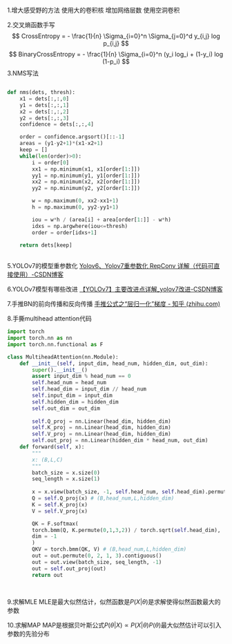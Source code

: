 1.增大感受野的方法
	使用大的卷积核
	增加网络层数
	使用空洞卷积
	
2.交叉熵函数手写
	$$
	CrossEntropy = - \frac{1}{n} \Sigma_{i=0}^n \Sigma_{j=0}^d y_{i,j} log p_{i,j}
	$$
	$$
	BinaryCrossEntropy = - \frac{1}{n} \Sigma_{i=0}^n (y_i log_i + (1-y_i) log (1-p_i)
	$$
3.NMS写法
```python

def nms(dets, thresh):
	x1 = dets[:,:,0]
	y1 = dets[:,:,1]
	x2 = dets[:,:,2]
	y2 = dets[:,:,3]
	confidence = dets[:,:,4]

	order = confidence.argsort()[::-1]
	areas = (y1-y2+1)*(x1-x2+1)
	keep = []
	while(len(order)>0):
		i = order[0]
		xx1 = np.minimum(x1, x1[order[1:]])
		yy1 = np.minimum(y1, y1[order[1:]])
		xx2 = np.minimum(x2, x2[order[1:]])
		yy2 = np.minimum(y2, y2[order[1:]])

		w = np.maximum(0, xx2-xx1+1)
		h = np.maximum(0, yy2-yy1+1)

		iou = w*h / (area[i] + area[order[1:]] - w*h)
		idxs = np.argwhere(iou<=thresh)
		order = order[idxs+1]
		
	return dets[keep]
		
```

5.YOLOv7的模型重参数化
[Yolov6、Yolov7重参数化 RepConv 详解（代码可直接使用）-CSDN博客](https://blog.csdn.net/YXD0514/article/details/132466512?utm_medium=distribute.pc_relevant.none-task-blog-2~default~baidujs_baidulandingword~default-1-132466512-blog-126715391.235^v43^pc_blog_bottom_relevance_base2&spm=1001.2101.3001.4242.2&utm_relevant_index=4)

6.YOLOv7模型有哪些改进
[【YOLOv7】主要改进点详解_yolov7改进-CSDN博客](https://blog.csdn.net/weixin_43799388/article/details/126314633)

7.手推BN的前向传播和反向传播
[手推公式之“层归一化”梯度 - 知乎 (zhihu.com)](https://zhuanlan.zhihu.com/p/518392433)

8.手撕multihead attention代码
```python
import torch
import torch.nn as nn
import torch.nn.functional as F

class MultiheadAttention(nn.Module):
	def __init__(self, input_dim, head_num, hidden_dim, out_dim):
		super().__init__()
		assert input_dim % head_num == 0
		self.head_num = head_num
		self.head_dim = input_dim // head_num
		self.input_dim = input_dim
		self.hidden_dim = hidden_dim
		self.out_dim = out_dim
		
		self.Q_proj = nn.Linear(head_dim, hidden_dim)
		self.K_proj = nn.Linear(head_dim, hidden_dim)
		self.V_proj = nn.Linear(head_dim, hidden_dim)
		self.out_proj = nn.Linear(hidden_dim * head_num, out_dim)
	def forward(self, x):
		"""
		x: (B,L,C)
		"""
		batch_size = x.size(0)
		seq_length = x.size(1)
		
		x = x.view(batch_size, -1, self.head_num, self.head_dim).permute(0,2,1,3)
		Q = self.Q_proj(x) # (B,head_num,L,hidden_dim)
		K = self.K_proj(x)
		V = self.V_proj(x)

		QK = F.softmax(
		torch.bmm(Q, K.permute(0,1,3,2)) / torch.sqrt(self.head_dim),
		dim = -1
		)
		QKV = torch.bmm(QK, V) # (B,head_num,L,hidden_dim)
		out = out.permute(0, 2, 1, 3).contiguous()
		out = out.view(batch_size, seq_length, -1)
		out = self.out_proj(out)
		return out
		
		
```
9.求解MLE
MLE是最大似然估计，似然函数是$P(X|\theta)$是求解使得似然函数最大的参数

10.求解MAP
MAP是根据贝叶斯公式$P(\theta|X) \propto P(X|\theta)P(\theta)$最大似然估计可以引入参数的先验分布

